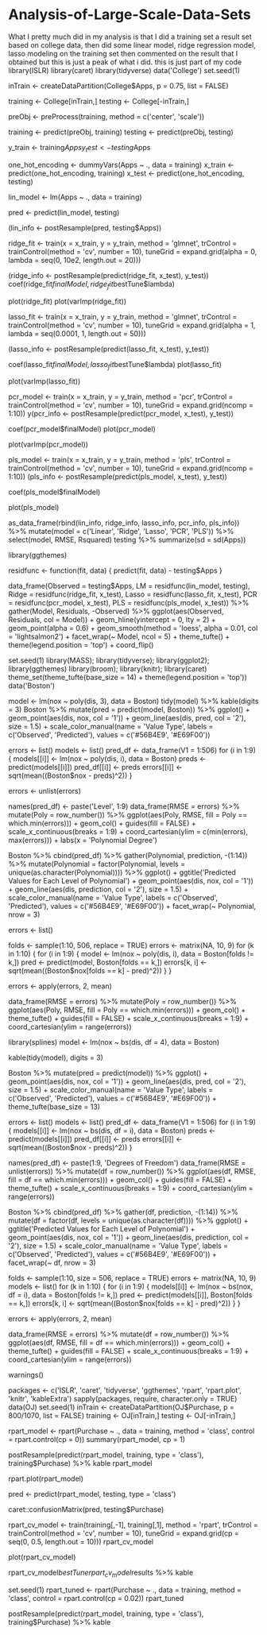 # Analysis-of-Large-Scale-Data-Sets
What I pretty much did in my analysis is that I did a training set a result set based on college data, then did some linear model, ridge regression model, lasso modeling on the training set then commented on the result that I obtained but this is just a peak of what i did.
this is just part of my code
library(ISLR)
library(caret)
library(tidyverse)
data('College')
set.seed(1)

inTrain <- createDataPartition(College$Apps, p = 0.75, list = FALSE)

training <- College[inTrain,]
testing <- College[-inTrain,]

preObj <- preProcess(training, method = c('center', 'scale'))

training <- predict(preObj, training)
testing <- predict(preObj, testing)

y_train <- training$Apps
y_test <- testing$Apps

one_hot_encoding <- dummyVars(Apps ~ ., data = training)
x_train <- predict(one_hot_encoding, training)
x_test <- predict(one_hot_encoding, testing)

lin_model <- lm(Apps ~ ., data = training)

pred <- predict(lin_model, testing)

(lin_info <- postResample(pred, testing$Apps))

ridge_fit <- train(x = x_train, y = y_train,
                   method = 'glmnet', 
                   trControl = trainControl(method = 'cv', number = 10),
                   tuneGrid = expand.grid(alpha = 0,
                                          lambda = seq(0, 10e2, length.out = 20)))

(ridge_info <- postResample(predict(ridge_fit, x_test), y_test))
coef(ridge_fit$finalModel, ridge_fit$bestTune$lambda)

plot(ridge_fit)
plot(varImp(ridge_fit))


lasso_fit <- train(x = x_train, y = y_train, 
                   method = 'glmnet',
                   trControl = trainControl(method = 'cv', number = 10),
                   tuneGrid = expand.grid(alpha = 1,
                                          lambda = seq(0.0001, 1, length.out = 50)))

(lasso_info <- postResample(predict(lasso_fit, x_test), y_test))

coef(lasso_fit$finalModel, lasso_fit$bestTune$lambda)
plot(lasso_fit)

plot(varImp(lasso_fit))

pcr_model <- train(x = x_train, y = y_train,
                   method = 'pcr',
                   trControl = trainControl(method = 'cv', number = 10),
                   tuneGrid = expand.grid(ncomp = 1:10))
y(pcr_info <- postResample(predict(pcr_model, x_test), y_test))

coef(pcr_model$finalModel)
plot(pcr_model)

plot(varImp(pcr_model))

pls_model <- train(x = x_train, y = y_train,
                   method = 'pls',
                   trControl = trainControl(method = 'cv', number = 10),
                   tuneGrid = expand.grid(ncomp = 1:10))
(pls_info <- postResample(predict(pls_model, x_test), y_test))

coef(pls_model$finalModel)

plot(pls_model)

as_data_frame(rbind(lin_info,
                    ridge_info,
                    lasso_info,
                    pcr_info,
                    pls_info)) %>%
  mutate(model = c('Linear', 'Ridge', 'Lasso', 'PCR', 'PLS')) %>%
  select(model, RMSE, Rsquared)
testing %>%
  summarize(sd = sd(Apps))


library(ggthemes)

residfunc <- function(fit, data) {
  predict(fit, data) - testing$Apps
}

data_frame(Observed = testing$Apps,
           LM = residfunc(lin_model, testing),
           Ridge = residfunc(ridge_fit, x_test),
           Lasso = residfunc(lasso_fit, x_test),
           PCR = residfunc(pcr_model, x_test),
           PLS = residfunc(pls_model, x_test)) %>%
  gather(Model, Residuals, -Observed) %>%
  ggplot(aes(Observed, Residuals, col = Model)) +
  geom_hline(yintercept = 0, lty = 2) +
  geom_point(alpha = 0.6) +
  geom_smooth(method = 'loess', alpha = 0.01, col = 'lightsalmon2') +
  facet_wrap(~ Model, ncol = 5) +
  theme_tufte() +
  theme(legend.position = 'top') +
  coord_flip()

set.seed(1)
library(MASS); library(tidyverse); library(ggplot2); library(ggthemes)
library(broom); library(knitr); library(caret)
theme_set(theme_tufte(base_size = 14) + theme(legend.position = 'top'))
data('Boston')

model <- lm(nox ~ poly(dis, 3), data = Boston)
tidy(model) %>%
  kable(digits = 3)
Boston %>%
  mutate(pred = predict(model, Boston)) %>%
  ggplot() +
  geom_point(aes(dis, nox, col = '1')) +
  geom_line(aes(dis, pred, col = '2'), size = 1.5) +
  scale_color_manual(name = 'Value Type',
                     labels = c('Observed', 'Predicted'),
                     values = c('#56B4E9', '#E69F00'))



errors <- list()
models <- list()
pred_df <- data_frame(V1 = 1:506)
for (i in 1:9) {
  models[[i]] <- lm(nox ~ poly(dis, i), data = Boston)
  preds <- predict(models[[i]])
  pred_df[[i]] <- preds
  errors[[i]] <- sqrt(mean((Boston$nox - preds)^2))
}

errors <- unlist(errors)

names(pred_df) <- paste('Level', 1:9)
data_frame(RMSE = errors) %>%
  mutate(Poly = row_number()) %>%
  ggplot(aes(Poly, RMSE, fill = Poly == which.min(errors))) +
  geom_col() + 
  guides(fill = FALSE) +
  scale_x_continuous(breaks = 1:9) +
  coord_cartesian(ylim = c(min(errors), max(errors))) +
  labs(x = 'Polynomial Degree')

Boston %>%
  cbind(pred_df) %>%
  gather(Polynomial, prediction, -(1:14)) %>%
  mutate(Polynomial = factor(Polynomial, 
                             levels = unique(as.character(Polynomial)))) %>%
  ggplot() + 
  ggtitle('Predicted Values for Each Level of Polynomial') +
  geom_point(aes(dis, nox, col = '1')) + 
  geom_line(aes(dis, prediction, col = '2'), size = 1.5) +
  scale_color_manual(name = 'Value Type',
                     labels = c('Observed', 'Predicted'),
                     values = c('#56B4E9', '#E69F00')) +
  facet_wrap(~ Polynomial, nrow = 3)





errors <- list()

folds <- sample(1:10, 506, replace = TRUE)
errors <- matrix(NA, 10, 9)
for (k in 1:10) {
  for (i in 1:9) {
    model <- lm(nox ~ poly(dis, i), data = Boston[folds != k,])
    pred <- predict(model, Boston[folds == k,])
    errors[k, i] <- sqrt(mean((Boston$nox[folds == k] - pred)^2))
  }
}

errors <- apply(errors, 2, mean)

data_frame(RMSE = errors) %>%
  mutate(Poly = row_number()) %>%
  ggplot(aes(Poly, RMSE, fill = Poly == which.min(errors))) +
  geom_col() + theme_tufte() + guides(fill = FALSE) +
  scale_x_continuous(breaks = 1:9) +
  coord_cartesian(ylim = range(errors))


library(splines)
model <- lm(nox ~ bs(dis, df = 4), data = Boston)

kable(tidy(model), digits = 3)



Boston %>%
  mutate(pred = predict(model)) %>%
  ggplot() +
  geom_point(aes(dis, nox, col = '1')) + 
  geom_line(aes(dis, pred, col = '2'), size = 1.5) +
  scale_color_manual(name = 'Value Type',
                     labels = c('Observed', 'Predicted'),
                     values = c('#56B4E9', '#E69F00')) +
  theme_tufte(base_size = 13)


errors <- list()
models <- list()
pred_df <- data_frame(V1 = 1:506)
for (i in 1:9) {
  models[[i]] <- lm(nox ~ bs(dis, df = i), data = Boston)
  preds <- predict(models[[i]])
  pred_df[[i]] <- preds
  errors[[i]] <- sqrt(mean((Boston$nox - preds)^2))
}

names(pred_df) <- paste(1:9, 'Degrees of Freedom')
data_frame(RMSE = unlist(errors)) %>%
  mutate(df = row_number()) %>%
  ggplot(aes(df, RMSE, fill = df == which.min(errors))) +
  geom_col() + guides(fill = FALSE) + theme_tufte() +
  scale_x_continuous(breaks = 1:9) +
  coord_cartesian(ylim = range(errors))


Boston %>%
  cbind(pred_df) %>%
  gather(df, prediction, -(1:14)) %>%
  mutate(df = factor(df, levels = unique(as.character(df)))) %>%
  ggplot() + ggtitle('Predicted Values for Each Level of Polynomial') +
  geom_point(aes(dis, nox, col = '1')) + 
  geom_line(aes(dis, prediction, col = '2'), size = 1.5) +
  scale_color_manual(name = 'Value Type',
                     labels = c('Observed', 'Predicted'),
                     values = c('#56B4E9', '#E69F00')) +
  facet_wrap(~ df, nrow = 3)



folds <- sample(1:10, size = 506, replace = TRUE)
errors <- matrix(NA, 10, 9)
models <- list()
for (k in 1:10) {
  for (i in 1:9) {
    models[[i]] <- lm(nox ~ bs(nox, df = i), data = Boston[folds != k,])
    pred <- predict(models[[i]], Boston[folds == k,])
    errors[k, i] <- sqrt(mean((Boston$nox[folds == k] - pred)^2))
  }
}

errors <- apply(errors, 2, mean)

data_frame(RMSE = errors) %>%
  mutate(df = row_number()) %>%
  ggplot(aes(df, RMSE, fill = df == which.min(errors))) +
  geom_col() + theme_tufte() + guides(fill = FALSE) +
  scale_x_continuous(breaks = 1:9) +
  coord_cartesian(ylim = range(errors))

warnings()















packages <- c('ISLR', 'caret', 'tidyverse', 'ggthemes', 'rpart', 'rpart.plot', 
              'knitr', 'kableExtra')
sapply(packages, require, character.only = TRUE)
data(OJ)
set.seed(1)
inTrain <- createDataPartition(OJ$Purchase, p = 800/1070, list = FALSE)
training <- OJ[inTrain,]
testing <- OJ[-inTrain,]



rpart_model <- rpart(Purchase ~ ., data = training, method = 'class',
                     control = rpart.control(cp = 0))
summary(rpart_model, cp = 1)

postResample(predict(rpart_model, training, type = 'class'), training$Purchase) %>%
  kable
rpart_model





rpart.plot(rpart_model)



pred <- predict(rpart_model, testing, type = 'class')

caret::confusionMatrix(pred, testing$Purchase)

rpart_cv_model <- train(training[,-1], training[,1],
                        method = 'rpart',
                        trControl = trainControl(method = 'cv', number = 10),
                        tuneGrid = expand.grid(cp = seq(0, 0.5, length.out = 10)))
rpart_cv_model


plot(rpart_cv_model)


rpart_cv_model$bestTune %>% kable
rpart_cv_model$results %>% kable


set.seed(1)
rpart_tuned <- rpart(Purchase ~ ., data = training, method = 'class',
                     control = rpart.control(cp = 0.02))
rpart_tuned



postResample(predict(rpart_model, 
                     training,
                     type = 'class'), training$Purchase) %>% kable

